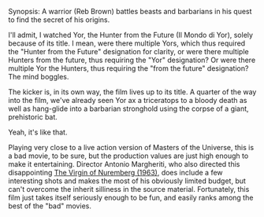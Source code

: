 Synopsis: A warrior (Reb Brown) battles beasts and barbarians in his quest to find the secret of his origins.

I'll admit, I watched Yor, the Hunter from the Future (Il Mondo di Yor), solely because of its title. I mean, were there multiple Yors, which thus required the "Hunter from the Future" designation for clarity, or were there multiple Hunters from the future, thus requiring the "Yor" designation? Or were there multiple Yor the Hunters, thus requiring the "from the future" designation? The mind boggles.

The kicker is, in its own way, the film lives up to its title. A quarter of the way into the film, we've already seen Yor ax a triceratops to a bloody death as well as hang-glide into a barbarian stronghold using the corpse of a giant, prehistoric bat. 

Yeah, it's like that.

Playing very close to a live action version of Masters of the Universe, this is a bad movie, to be sure, but the production values are just high enough to make it entertaining. Director Antonio Margheriti, who also directed this disappointing <a href=" /browse/reviews/the-virgin-of-nuremberg-1963/">The Virgin of Nuremberg (1963)</a>, does include a few interesting shots and makes the most of his obviously limited budget, but can't overcome the inherit silliness in the source material. Fortunately, this film just takes itself seriously enough to be fun, and easily ranks among the best of the "bad" movies.

